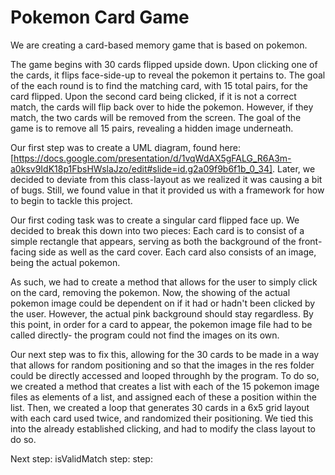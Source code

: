 # Pokemon Card Game

We are creating a card-based memory game that is based on pokemon. 

The game begins with 30 cards flipped upside down. Upon clicking one of the cards, it flips face-side-up to reveal the pokemon it pertains to. The goal of the each round is to find the matching card, with 15 total pairs, for the card flipped. Upon the second card being clicked, if it is not a correct match, the cards will flip back over to hide the pokemon. However, if they match, the two cards will be removed from the screen. The goal of the game is to remove all 15 pairs, revealing a hidden image underneath. 

Our first step was to create a UML diagram, found here: [https://docs.google.com/presentation/d/1vqWdAX5gFALG_R6A3m-a0ksv9IdK18p1FbsHWslaJzo/edit#slide=id.g2a09f9b6f1b_0_34]. Later, we decided to deviate from this class-layout as we realized it was causing a bit of bugs. Still, we found value in that it provided us with a framework for how to begin to tackle this project. 

Our first coding task was to create a singular card flipped face up. We decided to break this down into two pieces: Each card is to consist of a simple rectangle that appears, serving as both the background of the front-facing side as well as the card cover. Each card also consists of an image, being the actual pokemon. 

As such, we had to create a method that allows for the user to simply click on the card, removing the pokemon. Now, the showing of the actual pokemon image could be dependent on if it had or hadn't been clicked by the user. However, the actual pink background should stay regardless. By this point, in order for a card to appear, the pokemon image file had to be called directly- the program could not find the images on its own. 

Our next step was to fix this, allowing for the 30 cards to be made in a way that allows for random positioning and so that the images in the res folder could be directly accessed and looped throughh by the program. To do so, we created a method that creates a list with each of the 15 pokemon image files as elements of a list, and assigned each of these a position within the list. Then, we created a loop that generates 30 cards in a 6x5 grid layout with each card used twice, and randomized their positioning. We tied this into the already established clicking, and had to modify the class layout to do so. 

Next step: isValidMatch
     step: 
     step: